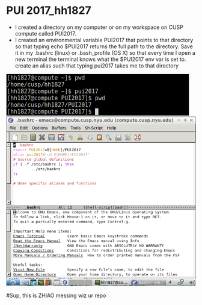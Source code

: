 # PUI 2017_hh1827

- I created a directory on my computer or on my workspace on CUSP compute called PUI2017.
- I created an environmental variable PUI2017 that points to that directory so that typing echo $PUI2017 returns the full path to the directory. Save it in my .bashrc (linux) or .bash_profile (OS X) so that every time I open a new terminal the terminal knows what the $PUI2017 env var is set to. create an alias such that typing pui2017 takes me to that directory

![Alt text](Screenshots/Setup_env.png)
![Alt text](Screenshots/hh1827_bash.png)

#Sup, this is ZHIAO messing wiz ur repo